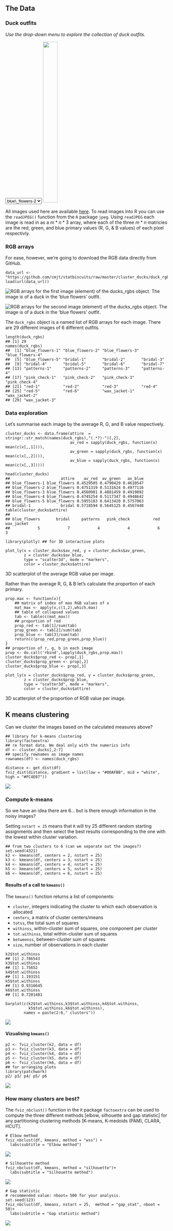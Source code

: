 The Data
--------

### Duck outfits

*Use the drop-down menu to explore the collection of duck outfits.*

<!--html_preserve-->
<html>
<select id="AterKEmhNk" class="selectpicker" data-dropdown-align-right="false" data-dropup-auto="true" data-header="false" data-live-search="true" data-live-search-style="contains" data-show-tick="true" data-width="false" data-size="10"><option value="images/blue_flowers-1.jpeg">blue\_flowers-1</option>
<option value="images/blue_flowers-2.jpg" selected>blue\_flowers-2</option>
<option value="images/blue_flowers-3.jpeg">blue\_flowers-3</option>
<option value="images/blue_flowers-4.jpeg">blue\_flowers-4</option>
<option value="images/blue_flowers-5.jpeg">blue\_flowers-5</option>
<option value="images/bridal-1.jpg">bridal-1</option>
<option value="images/bridal-2.jpeg">bridal-2</option>
<option value="images/bridal-3.jpg">bridal-3</option>
<option value="images/bridal-4.jpg">bridal-4</option>
<option value="images/bridal-5.jpeg">bridal-5</option>
<option value="images/bridal-6.jpg">bridal-6</option>
<option value="images/bridal-7.jpg">bridal-7</option>
<option value="images/patterns-1.jpg">patterns-1</option>
<option value="images/patterns-2.jpg">patterns-2</option>
<option value="images/patterns-3.jpg">patterns-3</option>
<option value="images/patterns-4.jpeg">patterns-4</option>
<option value="images/pink_check-1.jpg">pink\_check-1</option>
<option value="images/pink_check-2.jpg">pink\_check-2</option>
<option value="images/pink_check-3.jpeg">pink\_check-3</option>
<option value="images/pink_check-4.jpeg">pink\_check-4</option>
<option value="images/red-1.jpeg">red-1</option>
<option value="images/red-2.jpeg">red-2</option>
<option value="images/red-3.jpeg">red-3</option>
<option value="images/red-4.jpeg">red-4</option>
<option value="images/red-5.jpg">red-5</option>
<option value="images/red-6.jpeg">red-6</option>
<option value="images/wax_jacket-1.jpg">wax\_jacket-1</option>
<option value="images/wax_jacket-2.jpeg">wax\_jacket-2</option>
<option value="images/wax_jacket-3.jpg">wax\_jacket-3</option></select>
<img src="images/blue_flowers-2.jpg" name="DVjLqoM7aD" height="500" width="30%"/>
<script>$(document).ready(function(){
                 $("#AterKEmhNk").change(function(){
                 $("img[name=DVjLqoM7aD]").attr("src",$(this).val());

                 });

  });</script>
</html>

<script type="application/json" data-for="htmlwidget-0fac734d6527ac5724ab">{"x":[],"evals":[],"jsHooks":[]}</script>
<!--/html_preserve-->
All images used here are available
[here](https://github.com/cmjt/statbiscuits/tree/master/cluster_ducks/images).
To read images into R you can use the `readJPEG()` function from the `R`
package `jpeg`. Using `readJPEG` each image is read in as a
*m* \* *n* \* 3 array, where each of the three *m* \* *n* matricies are
the red, green, and blue primary values (R, G, & B values) of each pixel
respectivly.

### RGB arrays

For ease, however, we’re going to download the RGB data directly from
GitHub.

    data_url <- "https://github.com/cmjt/statbiscuits/raw/master/cluster_ducks/duck_rgbs.RData"
    load(url(data_url))

![RGB arrays for the first image (element) of the `ducks_rgbs` object.
The image is of a duck in the ‘blue flowers’
outfit.](cluster_ducks_files/figure-markdown_strict/rgb1-1.png)

![RGB arrays for the second image (element) of the `ducks_rgbs` object.
The image is of a duck in the ‘blue flowers’
outfit.](cluster_ducks_files/figure-markdown_strict/rgb2-1.png)

The `duck_rgbs` object is a named list of RGB arrays for each image.
There are 29 different images of 6 different outfits.

    length(duck_rgbs)
    ## [1] 29
    names(duck_rgbs)
    ##  [1] "blue_flowers-1" "blue_flowers-2" "blue_flowers-3" "blue_flowers-4"
    ##  [5] "blue_flowers-5" "bridal-1"       "bridal-2"       "bridal-3"      
    ##  [9] "bridal-4"       "bridal-5"       "bridal-6"       "bridal-7"      
    ## [13] "patterns-1"     "patterns-2"     "patterns-3"     "patterns-4"    
    ## [17] "pink_check-1"   "pink_check-2"   "pink_check-3"   "pink_check-4"  
    ## [21] "red-1"          "red-2"          "red-3"          "red-4"         
    ## [25] "red-5"          "red-6"          "wax_jacket-1"   "wax_jacket-2"  
    ## [29] "wax_jacket-3"

### Data exploration

Let’s summarise each image by the average R, G, and B value
respectively.

    cluster_ducks <- data.frame(attire  = stringr::str_match(names(duck_rgbs),"(.*?)-")[,2],
                                av_red = sapply(duck_rgbs, function(x) mean(c(x[,,1]))),
                                av_green = sapply(duck_rgbs, function(x) mean(c(x[,,2]))),
                                av_blue = sapply(duck_rgbs, function(x) mean(c(x[,,3]))))

    head(cluster_ducks)
    ##                      attire    av_red  av_green   av_blue
    ## blue_flowers-1 blue_flowers 0.4529505 0.4790429 0.4610547
    ## blue_flowers-2 blue_flowers 0.4751319 0.5131624 0.4977116
    ## blue_flowers-3 blue_flowers 0.4560981 0.4881459 0.4919892
    ## blue_flowers-4 blue_flowers 0.4745254 0.5117347 0.4948642
    ## blue_flowers-5 blue_flowers 0.5955183 0.6413420 0.5757063
    ## bridal-1             bridal 0.5718594 0.5645125 0.4567448
    table(cluster_ducks$attire)
    ## 
    ## blue_flowers       bridal     patterns   pink_check          red   wax_jacket 
    ##            5            7            4            4            6            3

    library(plotly) ## for 3D interactive plots

    plot_ly(x = cluster_ducks$av_red, y = cluster_ducks$av_green, 
            z = cluster_ducks$av_blue,
            type = "scatter3d", mode = "markers", 
            color = cluster_ducks$attire)

<!--html_preserve-->

<script type="application/json" data-for="htmlwidget-42256a01c658dbcb6be5">{"x":{"visdat":{"6164a122c11":["function () ","plotlyVisDat"]},"cur_data":"6164a122c11","attrs":{"6164a122c11":{"x":[0.452950487674294,0.475131901679788,0.456098089299577,0.474525372909701,0.595518315853473,0.571859423822404,0.548290875512363,0.461976449541504,0.481079914013067,0.437996326598764,0.457944839166612,0.403088482682793,0.504802255410931,0.470760474532799,0.457738963823059,0.46800988173047,0.668916256922405,0.733485044052562,0.639871478002966,0.678572505925447,0.494195146906114,0.563255480371304,0.425367030735071,0.483720056616557,0.442555077527465,0.567232170097932,0.383322386826951,0.384206248805703,0.395447712346859],"y":[0.479042937581311,0.513162433461766,0.488145894373075,0.511734735580198,0.641342040692246,0.564512496500397,0.51883610900318,0.450825953953503,0.492575770856509,0.481165273589817,0.483836655559188,0.442602070734836,0.442609294182949,0.398087469879563,0.361938154714879,0.409232804232804,0.531884867961436,0.554768209077248,0.520815730213654,0.523191481720893,0.343360591900312,0.361570842640205,0.189140455013933,0.393314429204228,0.409872488179669,0.306391134143774,0.451479760255379,0.42232257679584,0.452845887059544],"z":[0.461054726599781,0.497711576898592,0.491989206921594,0.494864180039779,0.575706251492845,0.456744770731304,0.439735474991772,0.386626000631402,0.397371335865323,0.437424297486569,0.402850274640448,0.380299248671431,0.393100042446208,0.274626046307254,0.249183725871101,0.280174758792406,0.473485077324675,0.602344866015356,0.443726259131103,0.484964447317388,0.341210830126443,0.267390978846994,0.188142686503544,0.200742780861917,0.208620019816437,0.30988298891768,0.24186536304146,0.248711690770309,0.262346022728003],"mode":"markers","color":["blue_flowers","blue_flowers","blue_flowers","blue_flowers","blue_flowers","bridal","bridal","bridal","bridal","bridal","bridal","bridal","patterns","patterns","patterns","patterns","pink_check","pink_check","pink_check","pink_check","red","red","red","red","red","red","wax_jacket","wax_jacket","wax_jacket"],"alpha_stroke":1,"sizes":[10,100],"spans":[1,20],"type":"scatter3d"}},"layout":{"margin":{"b":40,"l":60,"t":25,"r":10},"scene":{"xaxis":{"title":[]},"yaxis":{"title":[]},"zaxis":{"title":[]}},"hovermode":"closest","showlegend":true},"source":"A","config":{"showSendToCloud":false},"data":[{"x":[0.452950487674294,0.475131901679788,0.456098089299577,0.474525372909701,0.595518315853473],"y":[0.479042937581311,0.513162433461766,0.488145894373075,0.511734735580198,0.641342040692246],"z":[0.461054726599781,0.497711576898592,0.491989206921594,0.494864180039779,0.575706251492845],"mode":"markers","type":"scatter3d","name":"blue_flowers","marker":{"color":"rgba(102,194,165,1)","line":{"color":"rgba(102,194,165,1)"}},"textfont":{"color":"rgba(102,194,165,1)"},"error_y":{"color":"rgba(102,194,165,1)"},"error_x":{"color":"rgba(102,194,165,1)"},"line":{"color":"rgba(102,194,165,1)"},"frame":null},{"x":[0.571859423822404,0.548290875512363,0.461976449541504,0.481079914013067,0.437996326598764,0.457944839166612,0.403088482682793],"y":[0.564512496500397,0.51883610900318,0.450825953953503,0.492575770856509,0.481165273589817,0.483836655559188,0.442602070734836],"z":[0.456744770731304,0.439735474991772,0.386626000631402,0.397371335865323,0.437424297486569,0.402850274640448,0.380299248671431],"mode":"markers","type":"scatter3d","name":"bridal","marker":{"color":"rgba(252,141,98,1)","line":{"color":"rgba(252,141,98,1)"}},"textfont":{"color":"rgba(252,141,98,1)"},"error_y":{"color":"rgba(252,141,98,1)"},"error_x":{"color":"rgba(252,141,98,1)"},"line":{"color":"rgba(252,141,98,1)"},"frame":null},{"x":[0.504802255410931,0.470760474532799,0.457738963823059,0.46800988173047],"y":[0.442609294182949,0.398087469879563,0.361938154714879,0.409232804232804],"z":[0.393100042446208,0.274626046307254,0.249183725871101,0.280174758792406],"mode":"markers","type":"scatter3d","name":"patterns","marker":{"color":"rgba(141,160,203,1)","line":{"color":"rgba(141,160,203,1)"}},"textfont":{"color":"rgba(141,160,203,1)"},"error_y":{"color":"rgba(141,160,203,1)"},"error_x":{"color":"rgba(141,160,203,1)"},"line":{"color":"rgba(141,160,203,1)"},"frame":null},{"x":[0.668916256922405,0.733485044052562,0.639871478002966,0.678572505925447],"y":[0.531884867961436,0.554768209077248,0.520815730213654,0.523191481720893],"z":[0.473485077324675,0.602344866015356,0.443726259131103,0.484964447317388],"mode":"markers","type":"scatter3d","name":"pink_check","marker":{"color":"rgba(231,138,195,1)","line":{"color":"rgba(231,138,195,1)"}},"textfont":{"color":"rgba(231,138,195,1)"},"error_y":{"color":"rgba(231,138,195,1)"},"error_x":{"color":"rgba(231,138,195,1)"},"line":{"color":"rgba(231,138,195,1)"},"frame":null},{"x":[0.494195146906114,0.563255480371304,0.425367030735071,0.483720056616557,0.442555077527465,0.567232170097932],"y":[0.343360591900312,0.361570842640205,0.189140455013933,0.393314429204228,0.409872488179669,0.306391134143774],"z":[0.341210830126443,0.267390978846994,0.188142686503544,0.200742780861917,0.208620019816437,0.30988298891768],"mode":"markers","type":"scatter3d","name":"red","marker":{"color":"rgba(166,216,84,1)","line":{"color":"rgba(166,216,84,1)"}},"textfont":{"color":"rgba(166,216,84,1)"},"error_y":{"color":"rgba(166,216,84,1)"},"error_x":{"color":"rgba(166,216,84,1)"},"line":{"color":"rgba(166,216,84,1)"},"frame":null},{"x":[0.383322386826951,0.384206248805703,0.395447712346859],"y":[0.451479760255379,0.42232257679584,0.452845887059544],"z":[0.24186536304146,0.248711690770309,0.262346022728003],"mode":"markers","type":"scatter3d","name":"wax_jacket","marker":{"color":"rgba(255,217,47,1)","line":{"color":"rgba(255,217,47,1)"}},"textfont":{"color":"rgba(255,217,47,1)"},"error_y":{"color":"rgba(255,217,47,1)"},"error_x":{"color":"rgba(255,217,47,1)"},"line":{"color":"rgba(255,217,47,1)"},"frame":null}],"highlight":{"on":"plotly_click","persistent":false,"dynamic":false,"selectize":false,"opacityDim":0.2,"selected":{"opacity":1},"debounce":0},"shinyEvents":["plotly_hover","plotly_click","plotly_selected","plotly_relayout","plotly_brushed","plotly_brushing","plotly_clickannotation","plotly_doubleclick","plotly_deselect","plotly_afterplot","plotly_sunburstclick"],"base_url":"https://plot.ly"},"evals":[],"jsHooks":[]}</script>
<!--/html_preserve-->
<p class="caption">
3D scatterplot of the average RGB value per image.
</p>

Rather than the average R, G, & B let’s calculate the proportion of each
primary.

    prop.max <- function(x){
        ## matrix of index of max RGB values of x
        mat_max <- apply(x,c(1,2),which.max)
        ## table of collapsed values
        tab <- table(c(mat_max))
        ## proportion of red
        prop_red <- tab[1]/sum(tab)
        prop_green <- tab[2]/sum(tab)
        prop_blue <- tab[3]/sum(tab)
        return(c(prop_red,prop_green,prop_blue))
    }
    ## proportion of r, g, b in each image
    prop <- do.call('rbind',lapply(duck_rgbs,prop.max))
    cluster_ducks$prop_red <- prop[,1]
    cluster_ducks$prop_green <- prop[,2]
    cluster_ducks$prop_blue <- prop[,3]

    plot_ly(x = cluster_ducks$prop_red, y = cluster_ducks$prop_green, 
            z = cluster_ducks$prop_blue,
            type = "scatter3d", mode = "markers", 
            color = cluster_ducks$attire)

<!--html_preserve-->

<script type="application/json" data-for="htmlwidget-8c9c7c27e32fda922846">{"x":{"visdat":{"61664446cde":["function () ","plotlyVisDat"]},"cur_data":"61664446cde","attrs":{"61664446cde":{"x":[0.193279250758475,0.0779532021698648,0.280779054916986,0.0763911863958182,0.10218715393134,0.455457902269028,0.767596060479956,0.405474520431479,0.349585070462724,0.0613791951911838,0.192505004129282,0.0752079439252336,0.424258007640317,0.514611824411013,0.624012969407292,0.49922619047619,0.625455265241489,0.901318425343583,0.596134453781513,0.741529304029304,0.769567757009346,0.692806583214199,0.762238400389358,0.405046999983709,0.30072695035461,0.884067499452115,0.120334022848009,0.245939388955138,0.184990053122882],"y":[0.336334256694368,0.289365233584325,0.324584929757344,0.301660821809039,0.376024363233666,0.338548892797448,0.186232487168817,0.35842765290398,0.456040058335843,0.591417598931374,0.622835626600971,0.658992990654206,0.366680135174846,0.424384402649611,0.317862283901444,0.471507936507936,0.358183463409117,0.012569298858607,0.385546218487395,0.243406593406593,0.143691588785047,0.233027650894383,0.0520258760545101,0.576055259599563,0.647617464539007,0.114507999123384,0.86336443984768,0.742218018833011,0.804822595807009],"z":[0.470386492547157,0.63268156424581,0.39463601532567,0.621947991795143,0.521788482834994,0.205993204933524,0.0461714523512276,0.236097826664541,0.194374871201433,0.347203205877442,0.184659369269747,0.265799065420561,0.209061857184837,0.0610037729393764,0.0581247466912638,0.029265873015873,0.0163612713493949,0.0861122757978104,0.0183193277310924,0.0150641025641026,0.0867406542056075,0.0741657658914188,0.185735723556132,0.0188977404167278,0.051655585106383,0.00142450142450142,0.016301537304311,0.0118425922118508,0.0101873510701091],"mode":"markers","color":["blue_flowers","blue_flowers","blue_flowers","blue_flowers","blue_flowers","bridal","bridal","bridal","bridal","bridal","bridal","bridal","patterns","patterns","patterns","patterns","pink_check","pink_check","pink_check","pink_check","red","red","red","red","red","red","wax_jacket","wax_jacket","wax_jacket"],"alpha_stroke":1,"sizes":[10,100],"spans":[1,20],"type":"scatter3d"}},"layout":{"margin":{"b":40,"l":60,"t":25,"r":10},"scene":{"xaxis":{"title":[]},"yaxis":{"title":[]},"zaxis":{"title":[]}},"hovermode":"closest","showlegend":true},"source":"A","config":{"showSendToCloud":false},"data":[{"x":[0.193279250758475,0.0779532021698648,0.280779054916986,0.0763911863958182,0.10218715393134],"y":[0.336334256694368,0.289365233584325,0.324584929757344,0.301660821809039,0.376024363233666],"z":[0.470386492547157,0.63268156424581,0.39463601532567,0.621947991795143,0.521788482834994],"mode":"markers","type":"scatter3d","name":"blue_flowers","marker":{"color":"rgba(102,194,165,1)","line":{"color":"rgba(102,194,165,1)"}},"textfont":{"color":"rgba(102,194,165,1)"},"error_y":{"color":"rgba(102,194,165,1)"},"error_x":{"color":"rgba(102,194,165,1)"},"line":{"color":"rgba(102,194,165,1)"},"frame":null},{"x":[0.455457902269028,0.767596060479956,0.405474520431479,0.349585070462724,0.0613791951911838,0.192505004129282,0.0752079439252336],"y":[0.338548892797448,0.186232487168817,0.35842765290398,0.456040058335843,0.591417598931374,0.622835626600971,0.658992990654206],"z":[0.205993204933524,0.0461714523512276,0.236097826664541,0.194374871201433,0.347203205877442,0.184659369269747,0.265799065420561],"mode":"markers","type":"scatter3d","name":"bridal","marker":{"color":"rgba(252,141,98,1)","line":{"color":"rgba(252,141,98,1)"}},"textfont":{"color":"rgba(252,141,98,1)"},"error_y":{"color":"rgba(252,141,98,1)"},"error_x":{"color":"rgba(252,141,98,1)"},"line":{"color":"rgba(252,141,98,1)"},"frame":null},{"x":[0.424258007640317,0.514611824411013,0.624012969407292,0.49922619047619],"y":[0.366680135174846,0.424384402649611,0.317862283901444,0.471507936507936],"z":[0.209061857184837,0.0610037729393764,0.0581247466912638,0.029265873015873],"mode":"markers","type":"scatter3d","name":"patterns","marker":{"color":"rgba(141,160,203,1)","line":{"color":"rgba(141,160,203,1)"}},"textfont":{"color":"rgba(141,160,203,1)"},"error_y":{"color":"rgba(141,160,203,1)"},"error_x":{"color":"rgba(141,160,203,1)"},"line":{"color":"rgba(141,160,203,1)"},"frame":null},{"x":[0.625455265241489,0.901318425343583,0.596134453781513,0.741529304029304],"y":[0.358183463409117,0.012569298858607,0.385546218487395,0.243406593406593],"z":[0.0163612713493949,0.0861122757978104,0.0183193277310924,0.0150641025641026],"mode":"markers","type":"scatter3d","name":"pink_check","marker":{"color":"rgba(231,138,195,1)","line":{"color":"rgba(231,138,195,1)"}},"textfont":{"color":"rgba(231,138,195,1)"},"error_y":{"color":"rgba(231,138,195,1)"},"error_x":{"color":"rgba(231,138,195,1)"},"line":{"color":"rgba(231,138,195,1)"},"frame":null},{"x":[0.769567757009346,0.692806583214199,0.762238400389358,0.405046999983709,0.30072695035461,0.884067499452115],"y":[0.143691588785047,0.233027650894383,0.0520258760545101,0.576055259599563,0.647617464539007,0.114507999123384],"z":[0.0867406542056075,0.0741657658914188,0.185735723556132,0.0188977404167278,0.051655585106383,0.00142450142450142],"mode":"markers","type":"scatter3d","name":"red","marker":{"color":"rgba(166,216,84,1)","line":{"color":"rgba(166,216,84,1)"}},"textfont":{"color":"rgba(166,216,84,1)"},"error_y":{"color":"rgba(166,216,84,1)"},"error_x":{"color":"rgba(166,216,84,1)"},"line":{"color":"rgba(166,216,84,1)"},"frame":null},{"x":[0.120334022848009,0.245939388955138,0.184990053122882],"y":[0.86336443984768,0.742218018833011,0.804822595807009],"z":[0.016301537304311,0.0118425922118508,0.0101873510701091],"mode":"markers","type":"scatter3d","name":"wax_jacket","marker":{"color":"rgba(255,217,47,1)","line":{"color":"rgba(255,217,47,1)"}},"textfont":{"color":"rgba(255,217,47,1)"},"error_y":{"color":"rgba(255,217,47,1)"},"error_x":{"color":"rgba(255,217,47,1)"},"line":{"color":"rgba(255,217,47,1)"},"frame":null}],"highlight":{"on":"plotly_click","persistent":false,"dynamic":false,"selectize":false,"opacityDim":0.2,"selected":{"opacity":1},"debounce":0},"shinyEvents":["plotly_hover","plotly_click","plotly_selected","plotly_relayout","plotly_brushed","plotly_brushing","plotly_clickannotation","plotly_doubleclick","plotly_deselect","plotly_afterplot","plotly_sunburstclick"],"base_url":"https://plot.ly"},"evals":[],"jsHooks":[]}</script>
<!--/html_preserve-->
<p class="caption">
3D scatterplot of the proportion of RGB value per image.
</p>

K means clustering
------------------

Can we cluster the images based on the calculated measures above?

    ## library for k-means clustering
    library(factoextra)
    ## re format data. We deal only with the numerics info
    df <- cluster_ducks[,2:7]
    ## specify rownames as image names
    rownames(df) <- names(duck_rgbs)

    distance <- get_dist(df)
    fviz_dist(distance, gradient = list(low = "#00AFBB", mid = "white", high = "#FC4E07"))

![](cluster_ducks_files/figure-markdown_strict/dist-1.png)

### Compute k-means

So we have an idea there are 6… but is there enough information in the
noisy images?

Setting `nstart = 25` means that `R` will try 25 different random
starting assignments and then select the best results corresponding to
the one with the lowest within cluster variation.

    ## from two clusters to 6 (can we separate out the images?)
    set.seed(4321)
    k2 <- kmeans(df, centers = 2, nstart = 25)
    k3 <- kmeans(df, centers = 3, nstart = 25)
    k4 <- kmeans(df, centers = 4, nstart = 25)
    k5 <- kmeans(df, centers = 5, nstart = 25)
    k6 <- kmeans(df, centers = 6, nstart = 25)

#### Results of a call to `kmeans()`

The `kmeans()` function returns a list of components:

-   `cluster`, integers indicating the cluster to which each observation
    is allocated
-   `centers`, a matrix of cluster centers/means
-   `totss`, the total sum of squares
-   `withinss`, within-cluster sum of squares, one component per cluster
-   `tot.withinss`, total within-cluster sum of squares
-   `betweenss`, between-cluster sum of squares
-   `size`, number of observations in each cluster

<!-- -->

    k2$tot.withinss
    ## [1] 2.786543
    k3$tot.withinss
    ## [1] 1.75652
    k4$tot.withinss
    ## [1] 1.193151
    k5$tot.withinss
    ## [1] 0.9316645
    k6$tot.withinss
    ## [1] 0.7281481

    barplot(c(k2$tot.withinss,k3$tot.withinss,k4$tot.withinss,
              k5$tot.withinss,k6$tot.withinss),
            names = paste(2:6," clusters"))

![](cluster_ducks_files/figure-markdown_strict/bar-1.png)

#### Vizualising `kmeans()`

    p2 <- fviz_cluster(k2, data = df)
    p3 <- fviz_cluster(k3, data = df)
    p4 <- fviz_cluster(k4, data = df)
    p5 <- fviz_cluster(k5, data = df)
    p6 <- fviz_cluster(k6, data = df)
    ## for arranging plots
    library(patchwork) 
    p2/ p3/ p4/ p5/ p6

![](cluster_ducks_files/figure-markdown_strict/cluster%20viz-1.png)

### How many clusters are best?

The `fviz_nbclust()` function in the `R` package `factoextra` can be
used to compute the three different methods \[elbow, silhouette and gap
statistic\] for any partitioning clustering methods \[K-means, K-medoids
(PAM), CLARA, HCUT\].

    # Elbow method
    fviz_nbclust(df, kmeans, method = "wss") +
      labs(subtitle = "Elbow method")

![](cluster_ducks_files/figure-markdown_strict/nbclust-1.png)


    # Silhouette method
    fviz_nbclust(df, kmeans, method = "silhouette")+
      labs(subtitle = "Silhouette method")

![](cluster_ducks_files/figure-markdown_strict/nbclust-2.png)


    # Gap statistic
    # recommended value: nboot= 500 for your analysis.
    set.seed(123)
    fviz_nbclust(df, kmeans, nstart = 25,  method = "gap_stat", nboot = 50)+
      labs(subtitle = "Gap statistic method")

![](cluster_ducks_files/figure-markdown_strict/nbclust-3.png)
